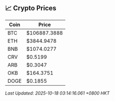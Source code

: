 ## 📈 Crypto Prices

| Coin | Price |
| ---- | ----- |
| BTC | $106887.3888 |
| ETH | $3844.9478 |
| BNB | $1074.0277 |
| CRV | $0.5199 |
| ARB | $0.3047 |
| OKB | $164.3751 |
| DOGE | $0.1855 |

_Last Updated: 2025-10-18 03:14:16.061 +0800 HKT_